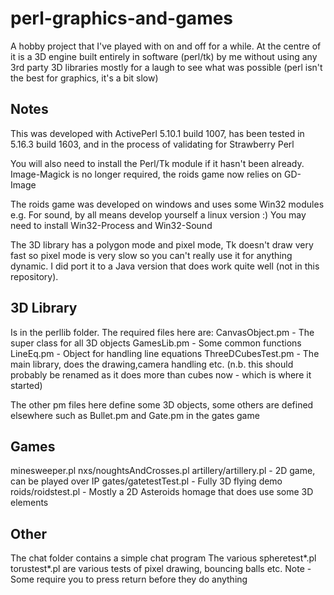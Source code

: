 perl-graphics-and-games
=======================

A hobby project that I've played with on and off for a while. At the centre of it is a 3D engine built entirely in software (perl/tk) by me without using any 3rd party 3D libraries mostly for a laugh to see what was possible (perl isn't the best for graphics, it's a bit slow)

Notes
------

This was developed with ActivePerl 5.10.1 build 1007, has been tested in 5.16.3 build 1603, and in the process of validating for Strawberry Perl

You will also need to install the Perl/Tk module if it hasn't been already.
Image-Magick is no longer required, the roids game now relies on GD-Image

The roids game was developed on windows and uses some Win32 modules e.g. For sound, by all means develop yourself a linux version :) You may need to install Win32-Process and Win32-Sound

The 3D library has a polygon mode and pixel mode, Tk doesn't draw very fast so pixel mode is very slow so you can't really use it for anything dynamic. I did port it to a Java version that does work quite well (not in this repository).


3D Library
----------
Is in the perllib folder. The required files here are:
CanvasObject.pm - The super class for all 3D objects
GamesLib.pm - Some common functions
LineEq.pm - Object for handling line equations
ThreeDCubesTest.pm - The main library, does the drawing,camera handling etc. (n.b. this should probably be renamed as it does more than cubes now - which is where it started)

The other pm files here define some 3D objects, some others are defined elsewhere such as Bullet.pm and Gate.pm in the gates game


Games
-------
minesweeper.pl
nxs/noughtsAndCrosses.pl
artillery/artillery.pl - 2D game, can be played over IP
gates/gatetestTest.pl - Fully 3D flying demo
roids/roidstest.pl - Mostly a 2D Asteroids homage that does use some 3D elements

Other
------
The chat folder contains a simple chat program
The various spheretest*.pl torustest*.pl are various tests of pixel drawing, bouncing balls etc. Note - Some require you to press return before they do anything
